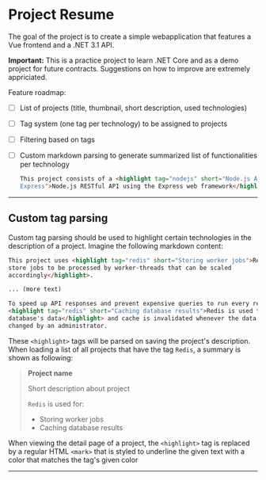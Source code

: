 # Project Resume

The goal of the project is to create a simple webapplication that features a Vue
frontend and a .NET 3.1 API.

**Important:** This is a practice project to learn .NET Core and as a demo 
project for future contracts. Suggestions on how to improve are extremely 
appriciated.

Feature roadmap:

- [ ] List of projects (title, thumbnail, short description, used technologies)
- [ ] Tag system (one tag per technology) to be assigned to projects
- [ ] Filtering based on tags
- [ ] Custom markdown parsing to generate summarized list of functionalities per
  technology
	```markdown
	This project consists of a <highlight tag="nodejs" short="Node.js API using 
	Express">Node.js RESTful API using the Express web framework</highlight>
	```


-------------------

## Custom tag parsing

Custom tag parsing should be used to highlight certain technologies in the 
description of a project. Imagine the following markdown content:

```markdown
This project uses <highlight tag="redis" short="Storing worker jobs">Redis to 
store jobs to be processed by worker-threads that can be scaled 
accordingly</highlight>.

... (more text)

To speed up API responses and prevent expensive queries to run every request, 
<highlight tag="redis" short="Caching database results">Redis is used to cache 
database's data</highlight> and cache is invalidated whenever the data is 
changed by an administrator.
```

These `<highlight>` tags will be parsed on saving the project's description. 
When loading a list of all projects that have the tag `Redis`, a summary is
shown as following:

> **Project name**
>
> Short description about project
>
> `Redis` is used for:
> - Storing worker jobs
> - Caching database results

When viewing the detail page of a project, the `<highlight>` tag is replaced by
a regular HTML `<mark>` that is styled to underline the given text with a
color that matches the tag's given color

-------------------
